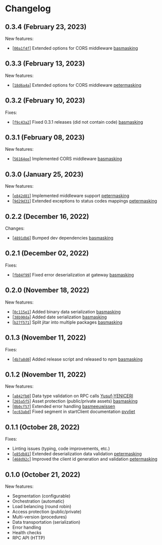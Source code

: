 
# Changelog

## 0.3.4 (February 23, 2023)

New features:
- \[[`00a1f4f`](https://github.com/MaskingTechnology/jitar/commit/00a1f4f)] Extended options for CORS middleware [basmasking](https://github.com/MaskingTechnology/jitar/pull/1368)

## 0.3.3 (February 13, 2023)

New features:
- \[[`18d6a4a`](https://github.com/MaskingTechnology/jitar/commit/18d6a4a)] Extended options for CORS middleware [petermasking](https://github.com/MaskingTechnology/jitar/pull/133)

## 0.3.2 (February 10, 2023)

Fixes:
- \[[`f9c43a2`](https://github.com/MaskingTechnology/jitar/commit/f9c43a2)] Fixed 0.3.1 releases (did not contain code) [basmasking](https://github.com/MaskingTechnology/jitar/commit/f9c43a2)

## 0.3.1 (February 08, 2023)

New features:
- \[[`56164ee`](https://github.com/MaskingTechnology/jitar/commit/56164ee)] Implemented CORS middleware [basmasking](https://github.com/MaskingTechnology/jitar/pull/131)

## 0.3.0 (January 25, 2023)

New features:
- \[[`e842d81`](https://github.com/MaskingTechnology/jitar/commit/e842d81)] Implemented middleware support [petermasking](https://github.com/MaskingTechnology/jitar/pull/117)
- \[[`9d29d31`](https://github.com/MaskingTechnology/jitar/commit/9d29d31)] Extended exceptions to status codes mappings [petermasking](https://github.com/MaskingTechnology/jitar/pull/118)

## 0.2.2 (December 16, 2022)

Changes:
- \[[`4891db6`](https://github.com/MaskingTechnology/jitar/commit/4891db6)] Bumped dev dependencies [basmasking](https://github.com/MaskingTechnology/jitar/pull/89)

## 0.2.1 (December 02, 2022)

Fixes:
- \[[`fb04f99`](https://github.com/MaskingTechnology/jitar/commit/fb04f99)] Fixed error deserialization at gateway [basmasking](https://github.com/MaskingTechnology/jitar/pull/69)

## 0.2.0 (November 18, 2022)

New features:
- \[[`0c115e1`](https://github.com/MaskingTechnology/jitar/commit/0c115e1)] Added binary data serialization [basmasking](https://github.com/MaskingTechnology/jitar/pull/56)
- \[[`38b90da`](https://github.com/MaskingTechnology/jitar/commit/38b90da)] Added date serialization [basmasking](https://github.com/MaskingTechnology/jitar/pull/58)
- \[[`b27f571`](https://github.com/MaskingTechnology/jitar/commit/b27f571)] Split jitar into multiple packages [basmasking](https://github.com/MaskingTechnology/jitar/pull/60)

## 0.1.3 (November 11, 2022)

Fixes:
- \[[`4b7a8d0`](https://github.com/MaskingTechnology/jitar/commit/4b7a8d0)] Added release script and released to npm [basmasking](https://github.com/BasMasking)

## 0.1.2 (November 11, 2022)

New features:
- \[[`a842fb0`](https://github.com/MaskingTechnology/jitar/commit/a842fb0)] Data type validation on RPC calls [Yusuf-YENICERI](https://github.com/MaskingTechnology/jitar/pull/44)
- \[[`265a5f5`](https://github.com/MaskingTechnology/jitar/commit/265a5f5)] Asset protection (public/private assets) [basmasking](https://github.com/MaskingTechnology/jitar/pull/48)
- \[[`0b0cf57`](https://github.com/MaskingTechnology/jitar/commit/0b0cf57)] Extended error handling [basmeeuwissen](https://github.com/MaskingTechnology/jitar/pull/53)
- \[[`ec63abd`](https://github.com/MaskingTechnology/jitar/commit/ec63abd)] Fixed segment in startClient documentation [pvvliet](https://github.com/MaskingTechnology/jitar/pull/54)

## 0.1.1 (October 28, 2022)

Fixes:
- Linting issues (typing, code improvements, etc.)
- \[[`e85db81`](https://github.com/MaskingTechnology/jitar/commit/e85db81)] Extended deserialization data validation [petermasking](https://github.com/MaskingTechnology/jitar/pull/24)
- \[[`468d92c`](https://github.com/MaskingTechnology/jitar/commit/468d92c)] Improved the client id generation and validation [petermasking](https://github.com/MaskingTechnology/jitar/pull/22)

## 0.1.0 (October 21, 2022)

New features:
- Segmentation (configurable)
- Orchestration (automatic)
- Load belancing (round robin)
- Access protection (public/private)
- Multi-version (procedures)
- Data transportation (serialization)
- Error handling
- Health checks
- RPC API (HTTP)
